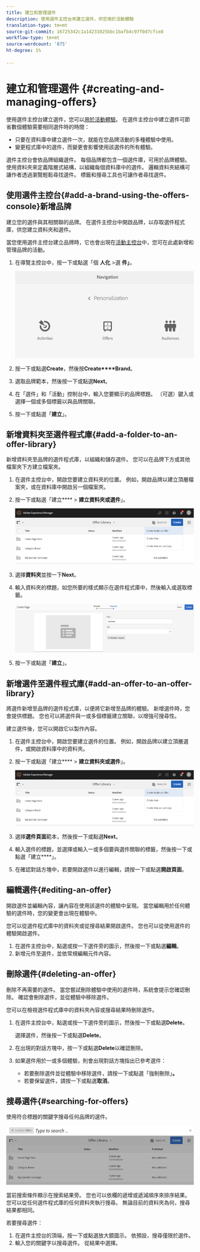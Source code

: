 ```yaml
---
title: 建立和管理選件
description: 使用選件主控台來建立選件，供您用於活動體驗
translation-type: tm+mt
source-git-commit: 16725342c1a14231025bbc1bafb4c97f0d7cfce8
workflow-type: tm+mt
source-wordcount: '875'
ht-degree: 1%

---
```



# 建立和管理選件 {#creating-and-managing-offers}

使用選件主控台建立選件，您可以[用於活動體驗](/help/sites-cloud/authoring/personalization/targeted-content.md)。 在選件主控台中建立選件可節省數個體驗需要相同選件時的時間：

* 只要在資料庫中建立選件一次，就能在您品牌活動的多種體驗中使用。
* 變更程式庫中的選件，而變更會影響使用該選件的所有體驗。

選件主控台會依品牌組織選件。 每個品牌都包含一個選件庫，可用於品牌體驗。 使用資料夾來定義階層式結構，以組織每個資料庫中的選件。 邏輯資料夾結構可讓作者透過瀏覽輕鬆尋找選件。 標籤和搜尋工具也可讓作者尋找選件。

## 使用選件主控台{#add-a-brand-using-the-offers-console}新增品牌

建立您的選件與其相關聯的品牌。 在選件主控台中開啟品牌，以存取選件程式庫，供您建立資料夾和選件。

當您使用選件主控台建立品牌時，它也會出現在[活動主控台](/help/sites-cloud/authoring/personalization/activities.md)中，您可在此處新增和管理品牌的活動。

1. 在導覽主控台中，按一下或點選「個 **人化** >選 **件」**。

   ![導覽至選件主控台](/help/sites-cloud/authoring/assets/offers-navigation.png)

1. 按一下或點選&#x200B;**Create**，然後按&#x200B;**Create****Brand**。
1. 選取品牌範本，然後按一下或點選&#x200B;**Next**。
1. 在「選件」和「活動」控制台中，輸入您要顯示的品牌標題。 （可選）鍵入或選擇一個或多個標籤以與品牌關聯。
1. 按一下或點選「**建立**」。

## 新增資料夾至選件程式庫{#add-a-folder-to-an-offer-library}

新增資料夾至品牌的選件程式庫，以組織和儲存選件。 您可以在品牌下方或其他檔案夾下方建立檔案夾。

1. 在選件主控台中，開啟您要建立資料夾的位置。 例如，開啟品牌以建立頂層檔案夾，或在資料庫中開啟另一個檔案夾。
1. 按一下或點選「建立&#x200B;**** > **建立資料夾或選件**」。

   ![建立選件資料夾](/help/sites-cloud/authoring/assets/offers-create-folder.png)

1. 選擇&#x200B;**資料夾**&#x200B;並按一下&#x200B;**Next**。
1. 輸入資料夾的標題，如您所要的樣式顯示在選件程式庫中，然後輸入或選取標籤。

   ![定義資料夾屬性](/help/sites-cloud/authoring/assets/offers-folder-properties.png)

1. 按一下或點選「**建立**」。

## 新增選件至選件程式庫{#add-an-offer-to-an-offer-library}

將選件新增至品牌的選件程式庫，以便將它新增至品牌的體驗。 新增選件時，您會提供標題。 您也可以將選件與一或多個標籤建立關聯，以增強可搜尋性。

建立選件後，您可以開啟它以製作內容。

1. 在選件主控台中，開啟您要建立選件的位置。 例如，開啟品牌以建立頂層選件，或開啟資料庫中的資料夾。
1. 按一下或點選「建立&#x200B;**** > **建立資料夾或選件**」。

   ![建立選件資料夾](/help/sites-cloud/authoring/assets/offers-create-folder.png)

1. 選擇&#x200B;**選件頁面**&#x200B;範本，然後按一下或點選&#x200B;**Next**。
1. 輸入選件的標題，並選擇或輸入一或多個要與選件關聯的標籤，然後按一下或點選「建立&#x200B;****」。
1. 在確認對話方塊中，若要開啟選件以進行編輯，請按一下或點選&#x200B;**開啟頁面**。

## 編輯選件{#editing-an-offer}

開啟選件並編輯內容，讓內容在使用該選件的體驗中呈現。 當您編輯用於任何體驗的選件時，您的變更會出現在體驗中。

您可以從選件程式庫中的資料夾或從搜尋結果開啟選件。 您也可以從使用選件的體驗開啟選件。

1. 在選件主控台中，點選或按一下選件旁的圖示，然後按一下或點選&#x200B;**編輯**。
1. 新增元件至選件，並依常規編輯元件內容。

## 刪除選件{#deleting-an-offer}

刪除不再需要的選件。 當您嘗試刪除體驗中使用的選件時，系統會提示您確認刪除。 確認會刪除選件，並從體驗中移除選件。

您可以在檢視選件程式庫中的資料夾內容或搜尋結果時刪除選件。

1. 在選件主控台中，點選或按一下選件旁的圖示，然後按一下或點選&#x200B;**Delete**。

   選擇選件，然後按一下或點選&#x200B;**Delete**。

1. 在出現的對話方塊中，按一下或點選&#x200B;**Delete**&#x200B;以確認刪除。
1. 如果選件用於一或多個體驗，則會出現對話方塊指出已參考選件：

   * 若要刪除選件並從體驗中移除選件，請按一下或點選「強制刪除」**。**
   * 若要保留選件，請按一下或點選&#x200B;**取消**。

## 搜尋選件{#searching-for-offers}

使用符合標題的關鍵字搜尋任何品牌的選件。

![搜尋選件](/help/sites-cloud/authoring/assets/offers-search.png)

當前搜索條件顯示在搜索結果旁。 您也可以依欄的遞增或遞減順序來排序結果。 您可以從任何選件程式庫的任何資料夾執行搜尋。 無論目前的資料夾為何，搜尋結果都相同。

若要搜尋選件：

1. 在選件主控台的頂端，按一下或點選放大鏡圖示。 依預設，搜尋僅限於選件。
1. 輸入您的關鍵字以搜尋選件。 從結果中選擇。
